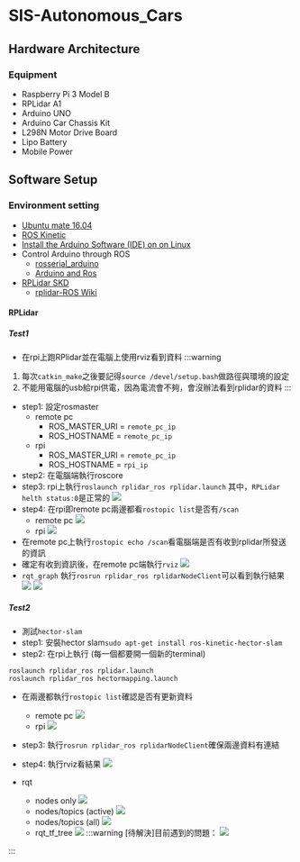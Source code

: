 # SIS-Autonomous_Cars
## Hardware Architecture
### Equipment
- Raspberry Pi 3 Model B
- RPLidar A1
- Arduino UNO
- Arduino Car Chassis Kit
- L298N Motor Drive Board
- Lipo Battery
- Mobile Power

## Software Setup
### Environment setting
- [Ubuntu mate 16.04](https://ubuntu-mate.org/download/)
- [ROS Kinetic](http://wiki.ros.org/kinetic/Installation/Ubuntu)
- [Install the Arduino Software (IDE) on on Linux](https://www.arduino.cc/en/Guide/Linux)
- Control Arduino through ROS
    - [rosserial_arduino](http://wiki.ros.org/rosserial_arduino/Tutorials/Arduino%20IDE%20Setup)
    - [Arduino and Ros](https://hackmd.io/s/rkCGJ0vfZ)
- [RPLidar SKD](https://www.slamtec.com/en/Support#rplidar-a1)
    - [rplidar-ROS Wiki](http://wiki.ros.org/rplidar)

#### RPLidar
##### Test1
- 在rpi上跑RPlidar並在電腦上使用rviz看到資料
:::warning
1. 每次`catkin_make`之後要記得`source /devel/setup.bash`做路徑與環境的設定
2. 不能用電腦的usb給rpi供電，因為電流會不夠，會沒辦法看到rplidar的資料
:::
- step1: 設定rosmaster
    - remote pc
        - ROS_MASTER_URI = `remote_pc_ip`
        - ROS_HOSTNAME = `remote_pc_ip`
    - rpi
        - ROS_MASTER_URI = `remote_pc_ip`
        - ROS_HOSTNAME = `rpi_ip`
- step2: 在電腦端執行roscore
- step3: rpi上執行`roslaunch rplidar_ros rplidar.launch`
其中，`RPLidar helth status:0`是正常的
![](https://i.imgur.com/e7jbJiq.png)
- step4: 在rpi即remote pc兩邊都看`rostopic list`是否有`/scan`
    - remote pc
    ![](https://i.imgur.com/VH4LwDZ.png)
    - rpi
    ![](https://i.imgur.com/BdXsPg1.png)
- 在remote pc上執行`rostopic echo /scan`看電腦端是否有收到rplidar所發送的資訊
- 確定有收到資訊後，在remote pc端執行`rviz`
![](https://i.imgur.com/0NlRILl.png)
- `rqt_graph`
執行`rosrun rplidar_ros rplidarNodeClient`可以看到執行結果
![](https://i.imgur.com/ypvkbtP.png)
 ![](https://i.imgur.com/cyzjsPp.png)

##### Test2
- 測試`hector-slam`
- step1: 安裝hector slam`sudo apt-get install ros-kinetic-hector-slam`
- step2: 在rpi上執行 (每一個都要開一個新的terminal)
```=
roslaunch rplidar_ros rplidar.launch
roslaunch rplidar_ros hectormapping.launch
```
- 在兩邊都執行`rostopic list`確認是否有更新資料
    - remote pc
    ![](https://i.imgur.com/Ws2jHyk.png)
    - rpi
![](https://i.imgur.com/2Lwkxg1.png)

- step3: 執行`rosrun rplidar_ros rplidarNodeClient`確保兩邊資料有連結
- step4: 執行rviz看結果
![](https://i.imgur.com/fGcZDW1.png)
- rqt
    - nodes only ![](https://i.imgur.com/ERBNbkT.png)
    - nodes/topics (active) ![](https://i.imgur.com/vuw4qvN.png)
    - nodes/topics (all) ![](https://i.imgur.com/GfRoN8N.png)
    - rqt_tf_tree ![](https://i.imgur.com/rmIoGMI.png)
:::warning
[待解決]目前遇到的問題：
![](https://i.imgur.com/rGvYGWA.png)

:::
